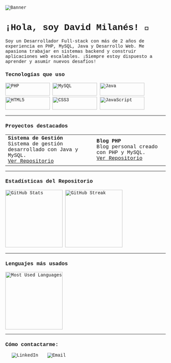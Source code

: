 ![Banner](https://github.com/Milan3s/foto-banner/raw/main/1711561714543.jpg)

# ¡Hola, soy David Milanés! 👋

Soy un Desarrollador Full-stack con más de 2 años de experiencia en PHP, MySQL, Java y Desarrollo Web. Me apasiona trabajar en sistemas backend y construir aplicaciones web escalables. ¡Siempre estoy dispuesto a aprender y asumir nuevos desafíos!

<style>
  body {
    font-family: Consolas, "Courier New", monospace;
  }
</style>

### Tecnologías que uso
<p align="left">
  <img src="https://img.shields.io/badge/-PHP-777BB4?style=for-the-badge&logo=php&logoColor=white&logoWidth=40" alt="PHP" height="40" width="140">
  <img src="https://img.shields.io/badge/-MySQL-4479A1?style=for-the-badge&logo=mysql&logoColor=white&logoWidth=40" alt="MySQL" height="40" width="140">
  <img src="https://img.shields.io/badge/-Java-007396?style=for-the-badge&logo=java&logoColor=white&logoWidth=40" alt="Java" height="40" width="140">
  <img src="https://img.shields.io/badge/-HTML5-E34F26?style=for-the-badge&logo=html5&logoColor=white&logoWidth=40" alt="HTML5" height="40" width="140">
  <img src="https://img.shields.io/badge/-CSS3-1572B6?style=for-the-badge&logo=css3&logoColor=white&logoWidth=40" alt="CSS3" height="40" width="140">
  <img src="https://img.shields.io/badge/-JavaScript-F7DF1E?style=for-the-badge&logo=javascript&logoColor=black&logoWidth=40" alt="JavaScript" height="40" width="140">
</p>

---

### Proyectos destacados
<table>
  <tr>
    <td align="left">
      <strong>Sistema de Gestión</strong><br>
      Sistema de gestión desarrollado con Java y MySQL.<br>
      <a href="https://github.com/username/sistema-gestion">Ver Repositorio</a>
    </td>
    <td align="left">
      <strong>Blog PHP</strong><br>
      Blog personal creado con PHP y MySQL.<br>
      <a href="https://github.com/username/blog-php">Ver Repositorio</a>
    </td>
  </tr>
</table>

---

### Estadísticas del Repositorio
<p align="lef">
  <img src="https://github-readme-stats.vercel.app/api?username=milan3s&show_icons=true&theme=radical" alt="GitHub Stats" height="180">
  <img src="https://github-readme-streak-stats.herokuapp.com/?user=milan3s&theme=radical" alt="GitHub Streak" height="180">
</p>

---

### Lenguajes más usados
<p align="left">
  <img src="https://github-readme-stats.vercel.app/api/top-langs/?username=milan3s&layout=compact&theme=radical" alt="Most Used Languages" height="180">
</p>

---

### Cómo contactarme:
<p align="left">
  <a href="https://www.linkedin.com/in/your-profile/" style="margin-left: 20px; text-decoration: none;">
    <img src="https://img.shields.io/badge/LinkedIn-blue?style=flat-square&logo=linkedin&logoColor=white" alt="LinkedIn">
  </a>
  <a href="mailto:your-email@example.com" style="margin-left: 20px; text-decoration: none;">
    <img src="https://img.shields.io/badge/Email-red?style=flat-square&logo=gmail&logoColor=white" alt="Email">
  </a>
</p>
